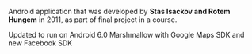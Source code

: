 Android application that was developed by **Stas Isackov and Rotem Hungem** in 2011, as part of final project in a course.

Updated to run on Android 6.0 Marshmallow with Google Maps SDK and new Facebook SDK
